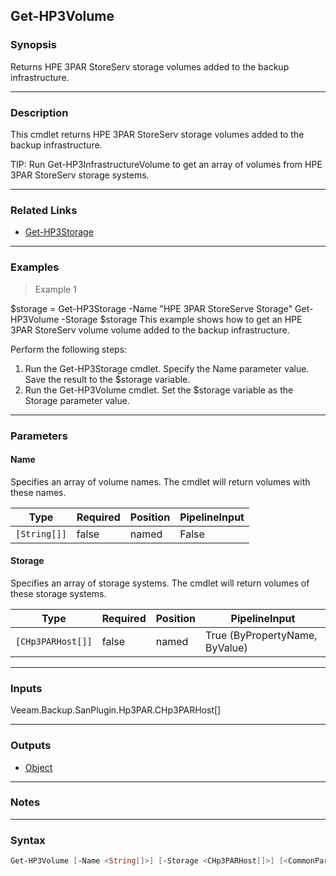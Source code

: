 Get-HP3Volume
-------------

### Synopsis
Returns HPE 3PAR StoreServ storage volumes added to the backup infrastructure.

---

### Description

This cmdlet returns HPE 3PAR StoreServ storage volumes added to the backup infrastructure.

TIP: Run Get-HP3InfrastructureVolume to get an array of volumes from HPE 3PAR StoreServ storage systems.

---

### Related Links
* [Get-HP3Storage](Get-HP3Storage)

---

### Examples
> Example 1

$storage = Get-HP3Storage -Name "HPE 3PAR StoreServe Storage"
Get-HP3Volume -Storage $storage
This example shows how to get an HPE 3PAR StoreServ volume volume added to the backup infrastructure.

Perform the following steps:
1. Run the Get-HP3Storage cmdlet. Specify the Name parameter value. Save the result to the $storage variable.
2. Run the Get-HP3Volume cmdlet. Set the $storage variable as the Storage parameter value.

---

### Parameters
#### **Name**
Specifies an array of volume names.
The cmdlet will return volumes with these names.

|Type        |Required|Position|PipelineInput|
|------------|--------|--------|-------------|
|`[String[]]`|false   |named   |False        |

#### **Storage**
Specifies an array of storage systems.
The cmdlet will return volumes of these storage systems.

|Type             |Required|Position|PipelineInput                 |
|-----------------|--------|--------|------------------------------|
|`[CHp3PARHost[]]`|false   |named   |True (ByPropertyName, ByValue)|

---

### Inputs
Veeam.Backup.SanPlugin.Hp3PAR.CHp3PARHost[]

---

### Outputs
* [Object](https://learn.microsoft.com/en-us/dotnet/api/System.Object)

---

### Notes

---

### Syntax
```PowerShell
Get-HP3Volume [-Name <String[]>] [-Storage <CHp3PARHost[]>] [<CommonParameters>]
```
